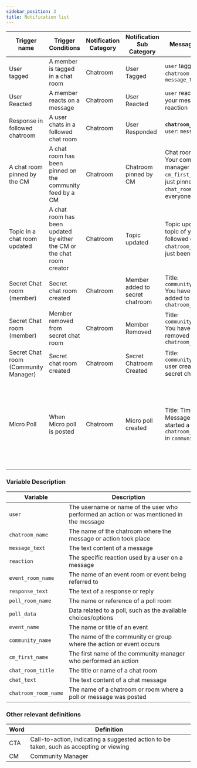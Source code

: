 ```yaml
---
sidebar_position: 3
title: Notification list
---
```


| Trigger name                         | Trigger Conditions                                                     | Notification Category | Notification Sub Category       | Message + CTA                                                                                                  | CTA Outcome                                                                        |
| ------------------------------------ | ---------------------------------------------------------------------- | --------------------- | ------------------------------- | -------------------------------------------------------------------------------------------------------------- | ---------------------------------------------------------------------------------- |
| User tagged                          | A member is tagged in a chat room                                      | Chatroom              | User Tagged                     | `user` tagged you! `chatroom name`: `message_text`                                                             | Relevant chat room                                                                 |
| User Reacted                         | A member reacts on a message                                           | Chatroom              | User Reacted                    | `user` reacted on your message with reaction                                                                   | Relevant chat room                                                                 |
| Response in followed chatroom        | A user chats in a followed chat room                                   | Chatroom              | User Responded                  | **`chatroom_name`** <br/>`user`: `message_text`                                                                | Relevant chat room                                                                 |
| A chat room pinned by the CM         | A chat room has been pinned on the community feed by a CM              | Chatroom              | Chatroom pinned by CM           | Chat room pinned! Your community manager `cm_first_name` has just pinned `chat_room_title` on everyone’s feed. | Chat room opened                                                                   |
| Topic in a chat room updated         | A chat room has been updated by either the CM or the chat room creator | Chatroom              | Topic updated                   | Topic updated! The topic of your followed chat room `chatroom_name` has just been updated.                     | Chat room opened with the current topic visible                                    |
| Secret Chat room (member)            | Secret chat room created                                               | Chatroom              | Member added to secret chatroom | Title: `community_name` You have been added to `chatroom_name`                                                 | Relevant chat room                                                                 |
| Secret Chat room (member)            | Member removed from secret chat room                                   | Chatroom              | Member Removed                  | Title: `community_name` <br/> You have been removed from `chatroom_name`                                       | Relevant chat room                                                                 |
| Secret Chat room (Community Manager) | Secret chat room created                                               | Chatroom              | Secret Chatroom Created         | Title: `community_name` user created a secret chat room                                                        | Relevant chat room                                                                 |
| Micro Poll                           | When Micro poll is posted                                              | Chatroom              | Micro poll created              | Title: Time to vote! <br/> Message: user started a poll in `chatroom_room_name` in `community_name`.           | CTAs: Vote (Opens poll room), Follow (Follows the chatroom and open the poll room) |

### Variable Description

| Variable             | Description                                                                              |
| -------------------- | ---------------------------------------------------------------------------------------- |
| `user`               | The username or name of the user who performed an action or was mentioned in the message |
| `chatroom_name`      | The name of the chatroom where the message or action took place                          |
| `message_text`       | The text content of a message                                                            |
| `reaction`           | The specific reaction used by a user on a message                                        |
| `event_room_name`    | The name of an event room or event being referred to                                     |
| `response_text`      | The text of a response or reply                                                          |
| `poll_room_name`     | The name or reference of a poll room                                                     |
| `poll_data`          | Data related to a poll, such as the available choices/options                            |
| `event_name`         | The name or title of an event                                                            |
| `community_name`     | The name of the community or group where the action or event occurs                      |
| `cm_first_name`      | The first name of the community manager who performed an action                          |
| `chat_room_title`    | The title or name of a chat room                                                         |
| `chat_text`          | The text content of a chat message                                                       |
| `chatroom_room_name` | The name of a chatroom or room where a poll or message was posted                        |

### Other relevant definitions

| Word | Definition                                                                              |
| ---- | --------------------------------------------------------------------------------------- |
| CTA  | Call-to-action, indicating a suggested action to be taken, such as accepting or viewing |
| CM   | Community Manager                                                                       |
